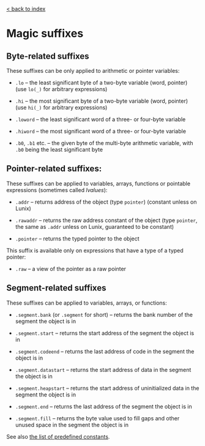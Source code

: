[< back to index](../doc_index.md)

# Magic suffixes

## Byte-related suffixes

These suffixes can be only applied to arithmetic or pointer variables: 

* `.lo` – the least significant byte of a two-byte variable (word, pointer) (use `lo(_)` for arbitrary expressions)

* `.hi` – the most significant byte of a two-byte variable (word, pointer) (use `hi(_)` for arbitrary expressions)

* `.loword` – the least significant word of a three- or four-byte variable

* `.hiword` – the most significant word of a three- or four-byte variable

* `.b0`, `.b1` etc. – the given byte of the multi-byte arithmetic variable, with `.b0` being the least significant byte

## Pointer-related suffixes:

These suffixes can be applied to variables, arrays, functions or pointable expressions (sometimes called _lvalues_): 

* `.addr` – returns address of the object (type `pointer`) (constant unless on Lunix)

* `.rawaddr` – returns the raw address constant of the object (type `pointer`, the same as `.addr` unless on Lunix, guaranteed to be constant)

* `.pointer` – returns the typed pointer to the object

This suffix is available only on expressions that have a type of a typed pointer:

* `.raw` – a view of the pointer as a raw pointer

## Segment-related suffixes

These suffixes can be applied to variables, arrays, or functions:

* `.segment.bank` (or `.segment` for short) – returns the bank number of the segment the object is in 

* `.segment.start` – returns the start address of the segment the object is in 

* `.segment.codeend` – returns the last address of code in the segment the object is in 

* `.segment.datastart` – returns the start address of data in the segment the object is in 

* `.segment.heapstart` – returns the start address of uninitialized data in the segment the object is in 

* `.segment.end` – returns the last address of the segment the object is in

* `.segment.fill` – returns the byte value used to fill gaps and other unused space in the segment the object is in

See also [the list of predefined constants](./predefined_constants.md).
 